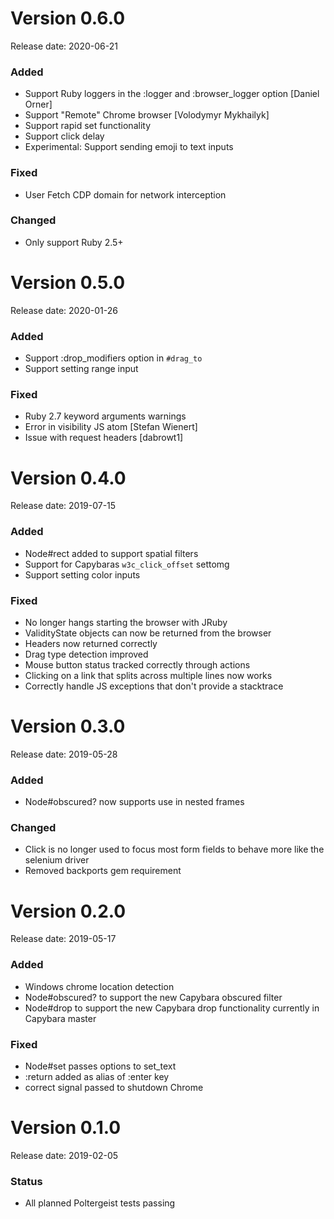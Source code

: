 # Version 0.6.0
Release date: 2020-06-21

### Added

* Support Ruby loggers in the :logger and :browser_logger option [Daniel Orner]
* Support "Remote" Chrome browser [Volodymyr Mykhailyk]
* Support rapid set functionality
* Support click delay
* Experimental: Support sending emoji to text inputs

### Fixed

* User Fetch CDP domain for network interception

### Changed

* Only support Ruby 2.5+

# Version 0.5.0
Release date: 2020-01-26

### Added

* Support :drop_modifiers option in `#drag_to`
* Support setting range input

### Fixed

* Ruby 2.7 keyword arguments warnings
* Error in visibility JS atom [Stefan Wienert]
* Issue with request headers [dabrowt1]

# Version 0.4.0
Release date: 2019-07-15

### Added

* Node#rect added to support spatial filters
* Support for Capybaras `w3c_click_offset` settomg
* Support setting color inputs

### Fixed

* No longer hangs starting the browser with JRuby
* ValidityState objects can now be returned from the browser
* Headers now returned correctly
* Drag type detection improved
* Mouse button status tracked correctly through actions
* Clicking on a link that splits across multiple lines now works
* Correctly handle JS exceptions that don't provide a stacktrace

# Version 0.3.0
Release date: 2019-05-28

### Added

* Node#obscured? now supports use in nested frames

### Changed

* Click is no longer used to focus most form fields to behave more like the selenium driver
* Removed backports gem requirement

# Version 0.2.0
Release date: 2019-05-17

### Added

* Windows chrome location detection
* Node#obscured? to support the new Capybara obscured filter
* Node#drop to support the new Capybara drop functionality currently in Capybara master

### Fixed

* Node#set passes options to set_text
* :return added as alias of :enter key
* correct signal passed to shutdown Chrome

# Version 0.1.0
Release date: 2019-02-05

### Status

* All planned Poltergeist tests passing
